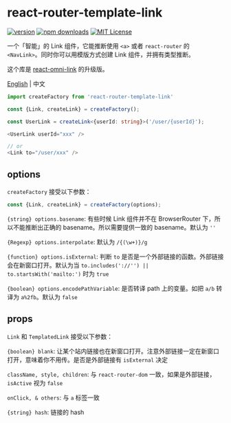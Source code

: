 # react-router-template-link

[![version](https://img.shields.io/npm/v/react-router-template-link.svg?style=flat-square)](http://npm.im/react-router-template-link)
[![npm downloads](https://img.shields.io/npm/dm/react-router-template-link.svg?style=flat-square)](https://www.npmjs.com/package/react-router-template-link)
[![MIT License](https://img.shields.io/npm/l/react-router-template-link.svg?style=flat-square)](http://opensource.org/licenses/MIT)

一个「智能」的 Link 组件，它能推断使用 `<a>` 或者 `react-router` 的 `<NavLink>`。同时你可以用模版方式创建 Link 组件，并拥有类型推断。

这个库是 [react-omni-link](https://github.com/ecomfe/react-omni-link) 的升级版。

[English](https://github.com/dancerphil/react-router-template-link/blob/master/README.md) | 中文

```typescript jsx
import createFactory from 'react-router-template-link'

const {Link, createLink} = createFactory();

const UserLink = createLink<{userId: string}>('/user/{userId}');

<UserLink userId="xxx" />

// or
<Link to="/user/xxx" />
```

## options

`createFactory` 接受以下参数：

```typescript jsx
const {Link, createLink} = createFactory(options);
```

`{string} options.basename`: 有些时候 Link 组件并不在 BrowserRouter 下，所以不能推断出正确的 basename。所以需要提供一致的 basename。默认为 `''`

`{Regexp} options.interpolate`: 默认为 `/{(\w+)}/g`

`{function} options.isExternal`: 判断 `to` 是否是一个外部链接的函数。外部链接会在新窗口打开。默认为当 `to.includes('://'') || to.startsWith('mailto:')` 时为 `true`

`{boolean} options.encodePathVariable`: 是否转译 path 上的变量。如把 `a/b` 转译为 `a%2fb`。默认为 `false`

## props

`Link` 和 `TemplatedLink` 接受以下参数：

`{boolean} blank`: 让某个站内链接也在新窗口打开。注意外部链接一定在新窗口打开，意味着你不用传。是否是外部链接有 `isExternal` 决定

`className, style, children`: 与 `react-router-dom` 一致，如果是外部链接， `isActive` 视为 `false`

`onClick, & others`: 与 `a` 标签一致

`{string} hash`: 链接的 hash
